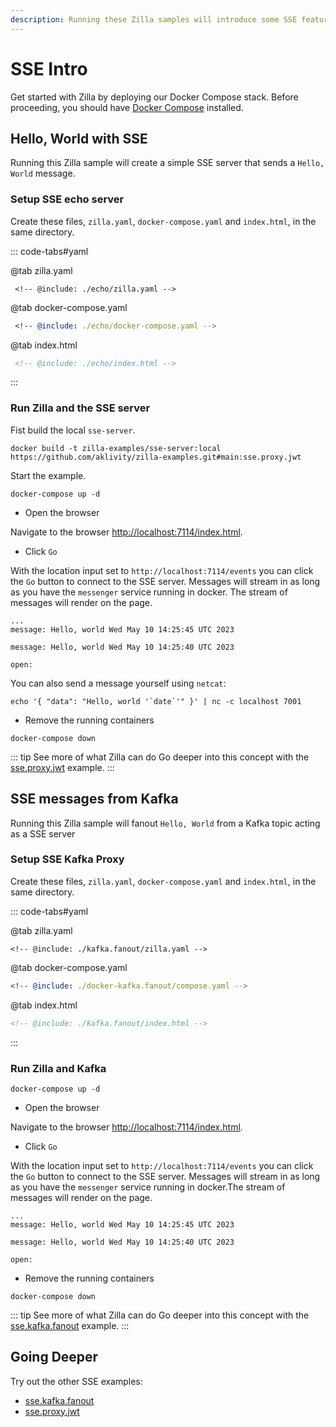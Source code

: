 ```yaml
---
description: Running these Zilla samples will introduce some SSE features.
---
```


# SSE Intro

Get started with Zilla by deploying our Docker Compose stack. Before proceeding, you should have [Docker Compose](https://docs.docker.com/compose/gettingstarted/) installed.

## Hello, World with SSE

Running this Zilla sample will create a simple SSE server that sends a `Hello, World` message.

### Setup SSE echo server

Create these files, `zilla.yaml`, `docker-compose.yaml` and `index.html`, in the same directory.

::: code-tabs#yaml

@tab zilla.yaml

```yaml{19-24}
 <!-- @include: ./echo/zilla.yaml -->
```

@tab docker-compose.yaml

```yaml
 <!-- @include: ./echo/docker-compose.yaml -->
```

@tab index.html

```html
 <!-- @include: ./echo/index.html -->
```

:::

### Run Zilla and the SSE server

Fist build the local `sse-server`.

```bash:no-line-numbers
docker build -t zilla-examples/sse-server:local https://github.com/aklivity/zilla-examples.git#main:sse.proxy.jwt
```

Start the example.

```bash:no-line-numbers
docker-compose up -d
```

- Open the browser

Navigate to the browser [http://localhost:7114/index.html](http://localhost:7114/index.html).

- Click `Go`

With the location input set to `http://localhost:7114/events` you can click the `Go` button to connect to the SSE server. Messages will stream in as long as you have the `messenger` service running in docker. The stream of messages will render on the page.

```output:no-line-numbers
...
message: Hello, world Wed May 10 14:25:45 UTC 2023

message: Hello, world Wed May 10 14:25:40 UTC 2023

open:
```

You can also send a message yourself using `netcat`:

```bash:no-line-numbers
echo '{ "data": "Hello, world '`date`'" }' | nc -c localhost 7001
```

- Remove the running containers

```bash:no-line-numbers
docker-compose down
```

::: tip See more of what Zilla can do
Go deeper into this concept with the [sse.proxy.jwt](https://github.com/aklivity/zilla-examples/tree/main/sse.proxy.jwt) example.
:::

## SSE messages from Kafka

Running this Zilla sample will fanout `Hello, World` from a Kafka topic acting as a SSE server

### Setup SSE Kafka Proxy

Create these files, `zilla.yaml`, `docker-compose.yaml` and `index.html`, in the same directory.

::: code-tabs#yaml

@tab zilla.yaml

```yaml{19-24,56-60}
<!-- @include: ./kafka.fanout/zilla.yaml -->
```

@tab docker-compose.yaml

```yaml
<!-- @include: ./docker-kafka.fanout/compose.yaml -->
```

@tab index.html

```html
<!-- @include: ./kafka.fanout/index.html -->
```

:::

### Run Zilla and Kafka

```bash:no-line-numbers
docker-compose up -d
```

- Open the browser

Navigate to the browser [http://localhost:7114/index.html](http://localhost:7114/index.html).

- Click `Go`

With the location input set to `http://localhost:7114/events` you can click the `Go` button to connect to the SSE server. Messages will stream in as long as you have the `messenger` service running in docker.The stream of messages will render on the page.

```output:no-line-numbers
...
message: Hello, world Wed May 10 14:25:45 UTC 2023

message: Hello, world Wed May 10 14:25:40 UTC 2023

open:
```

- Remove the running containers

```bash:no-line-numbers
docker-compose down
```

::: tip See more of what Zilla can do
Go deeper into this concept with the [sse.kafka.fanout](https://github.com/aklivity/zilla-examples/tree/main/sse.kafka.fanout) example.
:::

## Going Deeper

Try out the other SSE examples:

- [sse.kafka.fanout](https://github.com/aklivity/zilla-examples/tree/main/sse.kafka.fanout)
- [sse.proxy.jwt](https://github.com/aklivity/zilla-examples/tree/main/sse.proxy.jwt)
